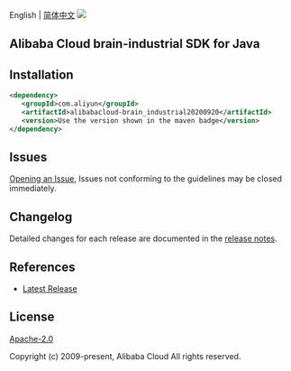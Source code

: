English | [简体中文](README-CN.md)
![](https://aliyunsdk-pages.alicdn.com/icons/AlibabaCloud.svg)

## Alibaba Cloud brain-industrial SDK for Java

## Installation

```xml
<dependency>
   <groupId>com.aliyun</groupId>
   <artifactId>alibabacloud-brain_industrial20200920</artifactId>
   <version>Use the version shown in the maven badge</version>
</dependency>
```

## Issues
[Opening an Issue](https://github.com/aliyun/alibabacloud-java-async-sdk/issues/new), Issues not conforming to the guidelines may be closed immediately.

## Changelog
Detailed changes for each release are documented in the [release notes](./ChangeLog.txt).

## References
* [Latest Release](https://github.com/aliyun/alibabacloud-async-java-sdk/)

## License
[Apache-2.0](http://www.apache.org/licenses/LICENSE-2.0)

Copyright (c) 2009-present, Alibaba Cloud All rights reserved.
